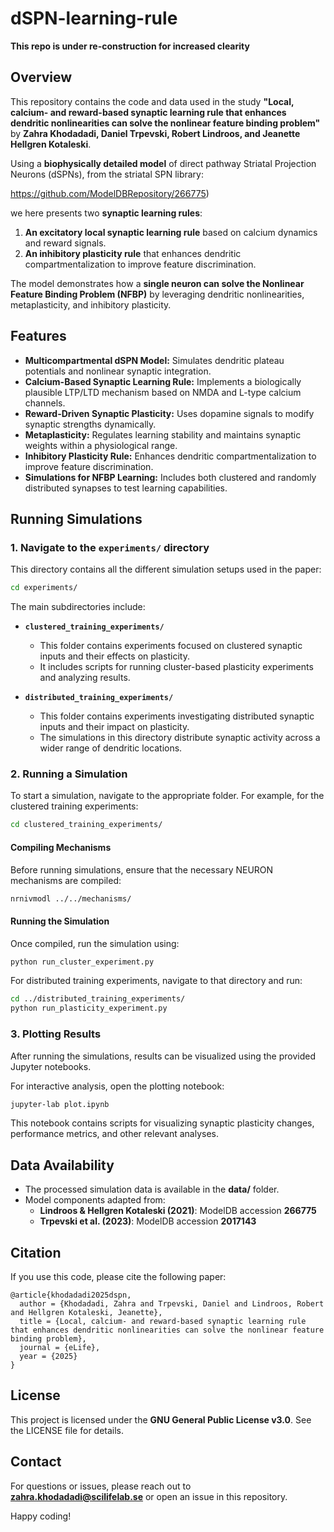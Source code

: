 # dSPN-learning-rule

**This repo is under re-construction for increased clearity**

## Overview

This repository contains the code and data used in the study **"Local, calcium- and reward-based synaptic learning rule that enhances dendritic nonlinearities can solve the nonlinear feature binding problem"** by **Zahra Khodadadi, Daniel Trpevski, Robert Lindroos, and Jeanette Hellgren Kotaleski**.

Using a **biophysically detailed model** of direct pathway Striatal Projection Neurons (dSPNs), from the striatal SPN library:

https://github.com/ModelDBRepository/266775)

we here presents two **synaptic learning rules**:

1. **An excitatory local synaptic learning rule** based on calcium dynamics and reward signals.
2. **An inhibitory plasticity rule** that enhances dendritic compartmentalization to improve feature discrimination.

The model demonstrates how a **single neuron can solve the Nonlinear Feature Binding Problem (NFBP)** by leveraging dendritic nonlinearities, metaplasticity, and inhibitory plasticity.

## Features

- **Multicompartmental dSPN Model:** Simulates dendritic plateau potentials and nonlinear synaptic integration.
- **Calcium-Based Synaptic Learning Rule:** Implements a biologically plausible LTP/LTD mechanism based on NMDA and L-type calcium channels.
- **Reward-Driven Synaptic Plasticity:** Uses dopamine signals to modify synaptic strengths dynamically.
- **Metaplasticity:** Regulates learning stability and maintains synaptic weights within a physiological range.
- **Inhibitory Plasticity Rule:** Enhances dendritic compartmentalization to improve feature discrimination.
- **Simulations for NFBP Learning:** Includes both clustered and randomly distributed synapses to test learning capabilities.

## Running Simulations

### 1. Navigate to the `experiments/` directory

This directory contains all the different simulation setups used in the paper:

```bash
cd experiments/
```

The main subdirectories include:

- **`clustered_training_experiments/`**  
  - This folder contains experiments focused on clustered synaptic inputs and their effects on plasticity.
  - It includes scripts for running cluster-based plasticity experiments and analyzing results.

- **`distributed_training_experiments/`**  
  - This folder contains experiments investigating distributed synaptic inputs and their impact on plasticity.
  - The simulations in this directory distribute synaptic activity across a wider range of dendritic locations.

### 2. Running a Simulation

To start a simulation, navigate to the appropriate folder. For example, for the clustered training experiments:

```bash
cd clustered_training_experiments/
```

#### **Compiling Mechanisms**
Before running simulations, ensure that the necessary NEURON mechanisms are compiled:

```bash
nrnivmodl ../../mechanisms/
```

#### **Running the Simulation**
Once compiled, run the simulation using:

```bash
python run_cluster_experiment.py
```

For distributed training experiments, navigate to that directory and run:

```bash
cd ../distributed_training_experiments/
python run_plasticity_experiment.py
```

### 3. Plotting Results

After running the simulations, results can be visualized using the provided Jupyter notebooks.

For interactive analysis, open the plotting notebook:

```bash
jupyter-lab plot.ipynb
```

This notebook contains scripts for visualizing synaptic plasticity changes, performance metrics, and other relevant analyses.




## Data Availability

- The processed simulation data is available in the **data/** folder.
- Model components adapted from:
  - **Lindroos & Hellgren Kotaleski (2021)**: ModelDB accession **266775**
  - **Trpevski et al. (2023)**: ModelDB accession **2017143**

## Citation

If you use this code, please cite the following paper:

```
@article{khodadadi2025dspn,
  author = {Khodadadi, Zahra and Trpevski, Daniel and Lindroos, Robert and Hellgren Kotaleski, Jeanette},
  title = {Local, calcium- and reward-based synaptic learning rule that enhances dendritic nonlinearities can solve the nonlinear feature binding problem},
  journal = {eLife},
  year = {2025}
}
```

## License

This project is licensed under the **GNU General Public License v3.0**. See the LICENSE file for details.

## Contact

For questions or issues, please reach out to **[zahra.khodadadi@scilifelab.se](mailto\:zahra.khodadadi@scilifelab.se)** or open an issue in this repository.

Happy coding!

